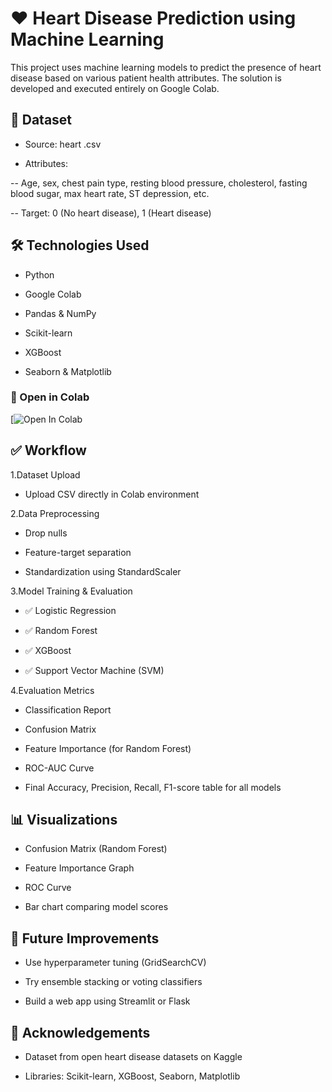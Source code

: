 # ❤️ Heart Disease Prediction using Machine Learning 

This project uses machine learning models to predict the presence of heart disease based on various patient health attributes. The solution is developed and executed entirely on Google Colab.

## 📁 Dataset
- Source: heart .csv

- Attributes:

-- Age, sex, chest pain type, resting blood pressure, cholesterol, fasting blood sugar, max heart rate, ST depression, etc.

-- Target: 0 (No heart disease), 1 (Heart disease)

## 🛠️ Technologies Used

-  Python

- Google Colab

- Pandas & NumPy

- Scikit-learn

- XGBoost

- Seaborn & Matplotlib
  
### 🔗 Open in Colab
[![Open In Colab](https://colab.research.google.com/drive/1BcKJ7T-ZsJMCVjqNKymiicl0MUEjGcFS?usp=sharing)

## ✅ Workflow

1.Dataset Upload

- Upload CSV directly in Colab environment

2.Data Preprocessing

- Drop nulls

- Feature-target separation

- Standardization using StandardScaler

3.Model Training & Evaluation

- ✅ Logistic Regression

- ✅ Random Forest

- ✅ XGBoost

- ✅ Support Vector Machine (SVM)

4.Evaluation Metrics

- Classification Report

- Confusion Matrix

- Feature Importance (for Random Forest)

- ROC-AUC Curve

- Final Accuracy, Precision, Recall, F1-score table for all models



## 📊 Visualizations

- Confusion Matrix (Random Forest)

- Feature Importance Graph

- ROC Curve

- Bar chart comparing model scores


## 🔮 Future Improvements

- Use hyperparameter tuning (GridSearchCV)

- Try ensemble stacking or voting classifiers

- Build a web app using Streamlit or Flask

## 🤝 Acknowledgements

- Dataset from open heart disease datasets on Kaggle

- Libraries: Scikit-learn, XGBoost, Seaborn, Matplotlib

